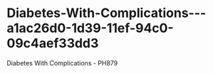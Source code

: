 # Diabetes-With-Complications---a1ac26d0-1d39-11ef-94c0-09c4aef33dd3
Diabetes With Complications - PH879
